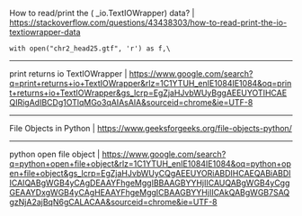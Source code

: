 How to read/print the ( _io.TextIOWrapper) data? | https://stackoverflow.com/questions/43438303/how-to-read-print-the-io-textiowrapper-data

`with open("chr2_head25.gtf", 'r') as f,\`

____

print returns io TextIOWrapper | https://www.google.com/search?q=print+returns+io+TextIOWrapper&rlz=1C1YTUH_enIE1084IE1084&oq=print+returns+io+TextIOWrapper&gs_lcrp=EgZjaHJvbWUyBggAEEUYOTIHCAEQIRigAdIBCDg1OTlqMGo3qAIAsAIA&sourceid=chrome&ie=UTF-8

____

File Objects in Python | https://www.geeksforgeeks.org/file-objects-python/

____

python open file object | https://www.google.com/search?q=python+open+file+object&rlz=1C1YTUH_enIE1084IE1084&oq=python+open+file+object&gs_lcrp=EgZjaHJvbWUyCQgAEEUYORiABDIHCAEQABiABDIICAIQABgWGB4yCAgDEAAYFhgeMggIBBAAGBYYHjIICAUQABgWGB4yCggGEAAYDxgWGB4yCAgHEAAYFhgeMggICBAAGBYYHjIICAkQABgWGB7SAQgzNjA2ajBqN6gCALACAA&sourceid=chrome&ie=UTF-8